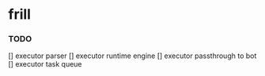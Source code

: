 # frill
 
### TODO
[] executor parser
[] executor runtime engine
[] executor passthrough to bot
[] executor task queue